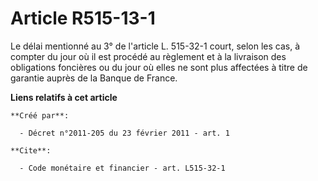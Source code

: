 # Article R515-13-1

Le délai mentionné au 3° de l'article L. 515-32-1 court, selon les cas, à compter du jour où il est procédé au règlement et à
la livraison des obligations foncières ou du jour où elles ne sont plus affectées à titre de garantie auprès de la Banque de
France.

**Liens relatifs à cet article**

	**Créé par**:

	  - Décret n°2011-205 du 23 février 2011 - art. 1

	**Cite**:

	  - Code monétaire et financier - art. L515-32-1
